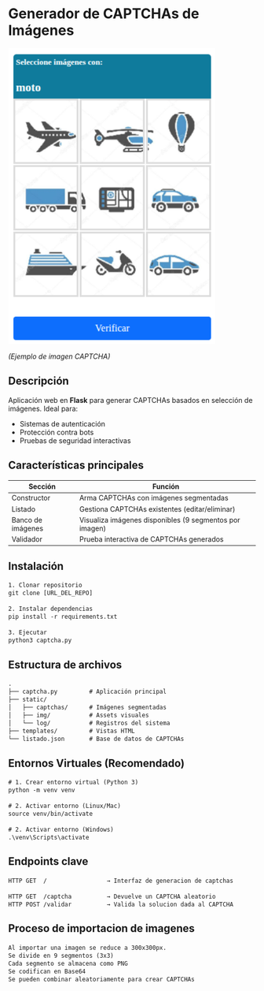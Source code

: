 # Generador de CAPTCHAs de Imágenes

![Captcha Demo](static/img/ejCaptcha.png) 

*(Ejemplo de imagen CAPTCHA)*

##  Descripción
Aplicación web en **Flask** para generar CAPTCHAs basados en selección de imágenes. Ideal para:
- Sistemas de autenticación
- Protección contra bots
- Pruebas de seguridad interactivas


##  Características principales
| Sección | Función |
|---------|---------|
|  Constructor | Arma CAPTCHAs con imágenes segmentadas |
|  Listado | Gestiona CAPTCHAs existentes (editar/eliminar) |
|  Banco de imágenes | Visualiza imágenes disponibles (9 segmentos por imagen) |
|  Validador | Prueba interactiva de CAPTCHAs generados |

##  Instalación

    1. Clonar repositorio
    git clone [URL_DEL_REPO]

    2. Instalar dependencias
    pip install -r requirements.txt

    3. Ejecutar
    python3 captcha.py

##  Estructura de archivos
    .
    ├── captcha.py         # Aplicación principal
    ├── static/
    │   ├── captchas/      # Imágenes segmentadas
    │   ├── img/           # Assets visuales
    │   └── log/           # Registros del sistema
    ├── templates/         # Vistas HTML
    └── listado.json       # Base de datos de CAPTCHAs

##  Entornos Virtuales (Recomendado)
    # 1. Crear entorno virtual (Python 3)
    python -m venv venv

    # 2. Activar entorno (Linux/Mac)
    source venv/bin/activate

    # 2. Activar entorno (Windows)
    .\venv\Scripts\activate




##  Endpoints clave
    HTTP GET  /                 → Interfaz de generacion de captchas

    HTTP GET  /captcha          → Devuelve un CAPTCHA aleatorio
    HTTP POST /validar          → Valida la solucion dada al CAPTCHA


##  Proceso de importacion de imagenes
    Al importar una imagen se reduce a 300x300px.
    Se divide en 9 segmentos (3x3)
    Cada segmento se almacena como PNG 
    Se codifican en Base64
    Se pueden combinar aleatoriamente para crear CAPTCHAs

